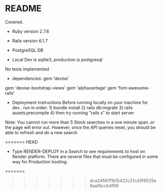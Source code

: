 # README

Covered.

* Ruby version 2.7.6

* Rails version 6.1.7

* PostgreSQL DB

* Local Dev is sqlite3, production is postgresql

No tests implemented

* dependencies: 
gem 'devise'

gem 'devise-bootstrap-views'
gem 'alphavantage' 
gem 'font-awesome-rails'

* Deployment instructions
Before running locally on your machine for dev.. run in order: 1) bundle install 2) rails db:migrate 3) rails assets:precompile 4) then try running "rails s" to start server

Note: You cannot run more than 5 Stock searches in a one minute span..or the page will error out. However, once the API queries reset, you should be able to refresh and do a new search

<<<<<<< HEAD
* Type RENDER-DEPLOY in a Search to see requirements to host on Render platform. There are several files that must be configured in some way for Production hosting. 

=======

>>>>>>> dca24561f1b15422c21cd3f9525e8aaf6ccb4f99
